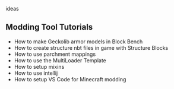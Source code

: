 
ideas

## Modding Tool Tutorials

- How to make Geckolib armor models in Block Bench
- How to create structure nbt files in game with Structure Blocks
- How to use parchment mappings
- How to use the MultiLoader Template
- How to setup mixins
- How to use intellij 
- How to setup VS Code for Minecraft modding 
